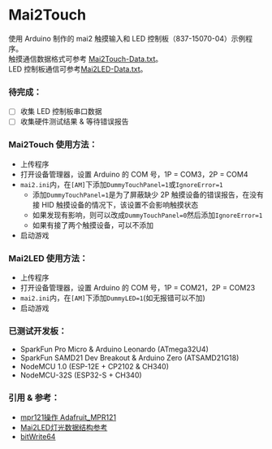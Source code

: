 # Mai2Touch
使用 Arduino 制作的 mai2 触摸输入和 LED 控制板（837-15070-04）示例程序。  
触摸通信数据格式可参考 [Mai2Touch-Data.txt](Mai2Touch/Mai2Touch-Data.txt)。  
LED 控制板通信可参考[Mai2LED-Data.txt](Mai2LED/Mai2LED-Data.txt)。  

### 待完成：  
- [ ] 收集 LED 控制板串口数据
- [ ] 收集硬件测试结果 & 等待错误报告

### Mai2Touch 使用方法：  
- 上传程序
- 打开设备管理器，设置 Arduino 的 COM 号，1P = COM3，2P = COM4
- `mai2.ini`内，在`[AM]`下添加`DummyTouchPanel=1`或`IgnoreError=1`
  - 添加`DummyTouchPanel=1`是为了屏蔽缺少 2P 触摸设备的错误报告，在没有接 HID 触摸设备的情况下，该设置不会影响触摸状态
  - 如果发现有影响，则可以改成`DummyTouchPanel=0`然后添加`IgnoreError=1`
  - 如果有接了两个触摸设备，可以不添加
- 启动游戏

### Mai2LED 使用方法：  
- 上传程序
- 打开设备管理器，设置 Arduino 的 COM 号，1P = COM21，2P = COM23
- `mai2.ini`内，在`[AM]`下添加`DummyLED=1`(如无报错可以不加)
- 启动游戏

### 已测试开发板：
- SparkFun Pro Micro & Arduino Leonardo (ATmega32U4)
- SparkFun SAMD21 Dev Breakout & Arduino Zero (ATSAMD21G18)
- NodeMCU 1.0 (ESP-12E + CP2102 & CH340)
- NodeMCU-32S (ESP32-S + CH340)

### 引用 & 参考：
- [mpr121操作 Adafruit_MPR121](https://github.com/adafruit/Adafruit_MPR121)
- [Mai2LED灯光数据结构参考](https://github.com/xiaopeng12138/MaiDXR/blob/6bb6d50c359bd7a7d8de964e3fed06a3e218e37e/Assets/Scripts/LedSerial.cs)
- [bitWrite64](https://forum.arduino.cc/t/bitset-only-sets-bits-from-0-to-31-previously-to-15/193385/5)
